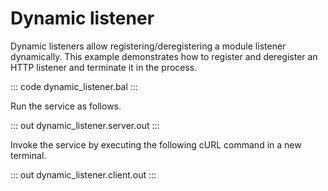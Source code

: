 # Dynamic listener

Dynamic listeners allow registering/deregistering a module listener dynamically. This example demonstrates how to register and deregister an HTTP listener and terminate it in the process.

::: code dynamic_listener.bal :::

Run the service as follows.

::: out dynamic_listener.server.out :::

Invoke the service by executing the following cURL command in a new terminal.

::: out dynamic_listener.client.out :::
